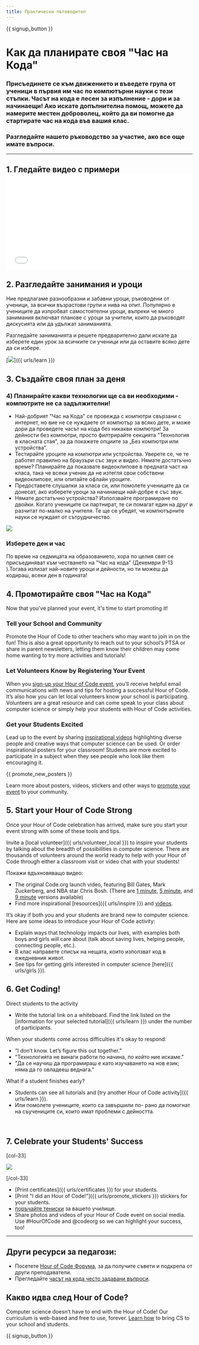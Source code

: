 ```yaml
---
title: Практически пътеводител
---
```


{{ signup_button }}

# Как да планирате своя "Час на Кода"

### Присъединете се към движението и въведете група от ученици в първия им час по компютърни науки с тези стъпки. Часът на кода е лесен за изпълнение - дори и за начинаещи! Ако искате допълнителна помощ,  можете да намерите местен доброволец, който да ви помогне да стартирате час на кода във вашия клас.

### Разгледайте нашето ръководство за участие, ако все още имате въпроси.

***

## 1. Гледайте видео с примери <iframe width="500" height="255" src="//www.youtube.com/embed/SrnvvWDm73k" frameborder="0" allowfullscreen></iframe>

## 2. Разгледайте занимания и уроци

Ние предлагаме разнообразни и забавни уроци, ръководени от ученици, за всички възрастови групи и нива на опит. Популярно е учениците да изпробват самостоятелни уроци, въпреки че много занимания включват планове с уроци за учители, които да ръководят дискусията или да удължат заниманията.

Разгледайте заниманията и решете предварително дали искате да изберете един урок за всичките си ученици или да оставите всяко дете да си избере.

[<img src="/images/Fit-700/tutorials.png" />]({{ urls/learn }})

## 3. Създайте своя план за деня

### 4) Планирайте какви технологии ще са ви необходими - компютрите не са задължителни!

- Най-добрият "Час на Кода" се провежда с компютри свързани с интернет, но вие не се нуждаете от компютър за всяко дете, и може дори да проведете часът на кода без никакви компютри! За дейности без компютри, просто филтрирайте секцията "Технология в класната стая", за да покажете опциите за „Без компютри или устройства“.
- Тестирайте уроците на компютри или устройства. Уверете се, че те работят правилно на браузъри със звук и видео. Нямате достатъчно време? Планирайте да показвате видеоклипове в предната част на класа, така че всеки ученик да не изтегля свои собствени видеоклипове,  или опитайте офлайн уроците.
- Предоставете слушалки за класа си, или помолете учениците да си донесат, ако изберете уроци за начинаещи най-добре е със звук.
- Нямате достатъчно устройства? Използвайте програмиране по двойки. Когато учениците  си партнират, те си помагат един на друг и разчитат по-малко на учителя. Те ще се убедят, че компютърните науки се нуждаят от сътрудничество.

<img src="/images/Fit-350/group_ipad.jpg" />

### Изберете ден и час

По време на седмицата на образованието, хора по целия свят се присъединяват към честването на "Час на кода"  (Декември 9-13 ).Тогава излизат най-новите уроци и дейности,  но ти можеш да кодираш, всеки ден в годината!

## 4. Промотирайте своя "Час на Кода"

Now that you've planned your event, it's time to start promoting it!

### Tell your School and Community

Promote the Hour of Code to other teachers who may want to join in on the fun! This is also a great opportunity to reach out to your school’s PTSA or share in parent newsletters, letting them know their children may come home wanting to try more activities and tutorials!

### Let Volunteers Know by Registering Your Event

When you [sign-up your Hour of Code event](/), you’ll receive helpful email communications with news and tips for hosting a successful Hour of Code. It’s also how you can let local volunteers know your school is participating. Volunteers are a great resource and can come speak to your class about computer science or simply help your students with Hour of Code activities.

### Get your Students Excited

Lead up to the event by sharing [inspirational videos](/promote/resources) highlighting diverse people and creative ways that computer science can be used. Or order inspirational posters for your classroom! Students are more excited to participate in a subject when they see people who look like them encouraging it.

{{ promote_new_posters }}

Learn more about posters, videos, stickers and other ways to [promote your event](/promote/resources#posters) to your community.

## 5. Start your Hour of Code Strong

Once your Hour of Code celebration has arrived, make sure you start your event strong with some of these tools and tips.

Invite a [local volunteer]({{ urls/volunteer_local }}) to inspire your students by talking about the breadth of possibilities in computer science. There are thousands of volunteers around the world ready to help with your Hour of Code through either a classroom visit or video chat with your students!

Покажи вдъхновяващо видео:

- The original Code.org launch video, featuring Bill Gates, Mark Zuckerberg, and NBA star Chris Bosh. (There are [1 minute](https://www.youtube.com/watch?v=qYZF6oIZtfc), [5 minute](https://www.youtube.com/watch?v=nKIu9yen5nc), and [9 minute](https://www.youtube.com/watch?v=dU1xS07N-FA) versions available)
- Find more inspirational [resources]({{ urls/inspire }}) and [videos](https://www.youtube.com/playlist?list=PLzdnOPI1iJNfpD8i4Sx7U0y2MccnrNZuP).

It’s okay if both you and your students are brand new to computer science. Here are some ideas to introduce your Hour of Code activity:

- Explain ways that technology impacts our lives, with examples both boys and girls will care about (talk about saving lives, helping people, connecting people, etc.).
- В клас направете списък на нещата, които използват код в ежедневния живот.
- See tips for getting girls interested in computer science [here]({{ urls/girls }}).


## 6. Get Coding!

Direct students to the activity

- Write the tutorial link on a whiteboard. Find the link listed on the [information for your selected tutorial]({{ urls/learn }}) under the number of participants.

When your students come across difficulties it's okay to respond:

- “I don’t know. Let’s figure this out together.”
- "Технологията не винаги работи по начина, по който ние искаме."
- "Да се научиш да програмираш е като изучаването на нов език; няма да го овладееш веднага."

What if a student finishes early?

- Students can see all tutorials and [try another Hour of Code activity]({{ urls/learn }}).
- Или помолете учениците, които са завършили по- рано да помогнат на съучениците си, които имат проблеми с дейността.

<p style="clear:both">&nbsp;</p>

## 7. Celebrate your Students' Success

[col-33]

<img src="/images/fit-300/boy-certificate.jpg" />

[/col-33]

- [Print certificates]({{ urls/certificates }}) for your students.
- [Print "I did an Hour of Code!"]({{ urls/promote_stickers }}) stickers for your students.
- [ поръчайте тениски](http://blog.code.org/post/132608499493/hour-of-code-shirts-and-more) за вашето училище.
- Share photos and videos of your Hour of Code event on social media. Use #HourOfCode and @codeorg so we can highlight your success, too!

----

## Други ресурси за педагози:

- Посетете [ Hour of Code Форума](http://forum.code.org/c/plc/hour-of-code), за да получите съвети и подкрепа от други преподаватели.
- Прегледайте [ часът на кода често задавани въпроси](https://support.code.org/hc/en-us/categories/200147083-Hour-of-Code).

## Какво идва след Hour of Code?

Computer science doesn’t have to end with the Hour of Code! Our curriculum is web-based and free to use, forever. [Learn how](/beyond) to bring CS to your school and students.

{{ signup_button }}

